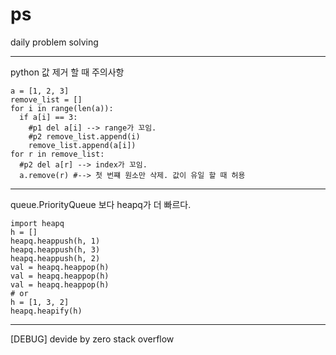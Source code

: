 # ps
daily problem solving





----
python 값 제거 할 때 주의사항
```
a = [1, 2, 3]
remove_list = []
for i in range(len(a)):
  if a[i] == 3:
    #p1 del a[i] --> range가 꼬임.
    #p2 remove_list.append(i)
    remove_list.append(a[i])
for r in remove_list:
  #p2 del a[r] --> index가 꼬임.
  a.remove(r) #--> 첫 번쨰 원소만 삭제. 값이 유일 할 때 허용
```
----
queue.PriorityQueue 보다 heapq가 더 빠르다.

```
import heapq
h = []
heapq.heappush(h, 1)
heapq.heappush(h, 3)
heapq.heappush(h, 2)
val = heapq.heappop(h)
val = heapq.heappop(h)
val = heapq.heappop(h)
# or
h = [1, 3, 2]
heapq.heapify(h)
```

----

[DEBUG]
devide by zero
stack overflow
